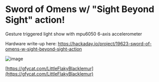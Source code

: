 # Sword of Omens w/ "Sight Beyond Sight" action!
Gesture triggered light show with mpu6050 6-axis accelerometer

Hardware write-up here: https://hackaday.io/project/19623-sword-of-omens-w-sight-beyond-sight-action


![image](https://thumbs.gfycat.com/LittleFlakyBlacklemur-size_restricted.gif)

[https://gfycat.com/LittleFlakyBlacklemur](https://gfycat.com/LittleFlakyBlacklemur)